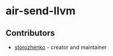 # air-send-llvm

## Contributors

- [storozhenko](https://github.com/your-github-user) - creator and maintainer
